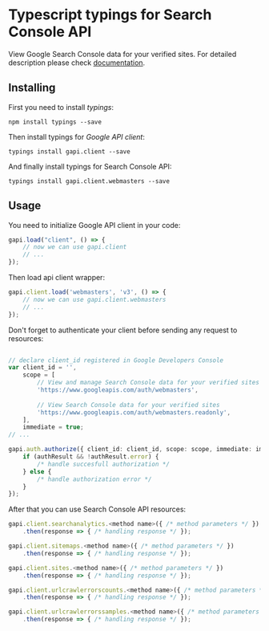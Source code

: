 # Typescript typings for Search Console API
View Google Search Console data for your verified sites.
For detailed description please check [documentation](https://developers.google.com/webmaster-tools/).

## Installing

First you need to install *typings*:
```
npm install typings --save 
```

Then install typings for *Google API client*:
```
typings install gapi.client --save 
```

And finally install typings for Search Console API:
```
typings install gapi.client.webmasters --save 
```

## Usage

You need to initialize Google API client in your code:
```typescript
gapi.load("client", () => { 
    // now we can use gapi.client
    // ... 
});
```

Then load api client wrapper:
```typescript
gapi.client.load('webmasters', 'v3', () => {
    // now we can use gapi.client.webmasters
    // ... 
});
```

Don't forget to authenticate your client before sending any request to resources:
```typescript

// declare client_id registered in Google Developers Console
var client_id = '',
    scope = [     
        // View and manage Search Console data for your verified sites
        'https://www.googleapis.com/auth/webmasters',
    
        // View Search Console data for your verified sites
        'https://www.googleapis.com/auth/webmasters.readonly',
    ],
    immediate = true;
// ...

gapi.auth.authorize({ client_id: client_id, scope: scope, immediate: immediate }, authResult => {
    if (authResult && !authResult.error) {
        /* handle succesfull authorization */
    } else {
        /* handle authorization error */
    }
});            
```

After that you can use Search Console API resources:

```typescript
gapi.client.searchanalytics.<method name>({ /* method parameters */ })
    .then(response => { /* handling response */ });

gapi.client.sitemaps.<method name>({ /* method parameters */ })
    .then(response => { /* handling response */ });

gapi.client.sites.<method name>({ /* method parameters */ })
    .then(response => { /* handling response */ });

gapi.client.urlcrawlerrorscounts.<method name>({ /* method parameters */ })
    .then(response => { /* handling response */ });

gapi.client.urlcrawlerrorssamples.<method name>({ /* method parameters */ })
    .then(response => { /* handling response */ });
```